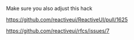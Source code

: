 Make sure you also adjust this hack

https://github.com/reactiveui/ReactiveUI/pull/1625

https://github.com/reactiveui/rfcs/issues/7
